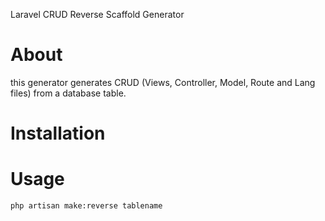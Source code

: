 Laravel CRUD Reverse Scaffold Generator

# About
this generator generates CRUD (Views, Controller, Model, Route and Lang files) from a database table.

# Installation

# Usage
`php artisan make:reverse tablename`
